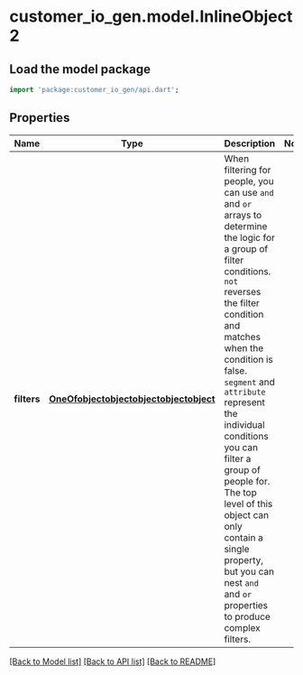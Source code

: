 # customer_io_gen.model.InlineObject2

## Load the model package
```dart
import 'package:customer_io_gen/api.dart';
```

## Properties
Name | Type | Description | Notes
------------ | ------------- | ------------- | -------------
**filters** | [**OneOfobjectobjectobjectobjectobject**](OneOfobjectobjectobjectobjectobject.md) | When filtering for people, you can use `and` and `or` arrays to determine the logic for a group of filter conditions. `not` reverses the filter condition and matches when the condition is false. `segment` and `attribute` represent the individual conditions you can filter a group of people for.  The top level of this object can only contain a single property, but you can nest `and` and `or` properties to produce complex filters.  | 

[[Back to Model list]](../README.md#documentation-for-models) [[Back to API list]](../README.md#documentation-for-api-endpoints) [[Back to README]](../README.md)


